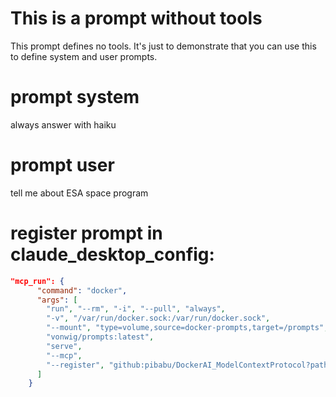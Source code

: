 # This is a prompt without tools

This prompt defines no tools. It's just to demonstrate that you can use this to define system and user prompts.

# prompt system

always answer with haiku

# prompt user

tell me about ESA space program




# register prompt in claude_desktop_config: 

````json
"mcp_run": {
      "command": "docker",
      "args": [
        "run", "--rm", "-i", "--pull", "always",
        "-v", "/var/run/docker.sock:/var/run/docker.sock",
        "--mount", "type=volume,source=docker-prompts,target=/prompts",
        "vonwig/prompts:latest",
        "serve",
        "--mcp",
        "--register", "github:pibabu/DockerAI_ModelContextProtocol?path=whatever.md" 
      ]  
    }